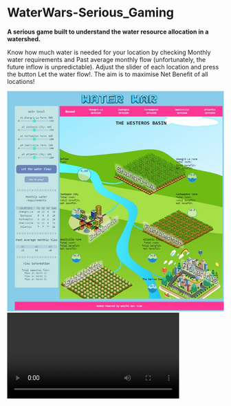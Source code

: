 # WaterWars-Serious_Gaming
<strong>A serious game built to understand the water resource allocation in a watershed.</strong>
<p>Know how much water is needed for your location by checking Monthly water requirements and Past average monthly flow (unfortunately, the future inflow is unpredictable). Adjust the slider of each location and press the button Let the water flow!. The aim is to maximise Net Benefit of all locations!
</p>
<img src="https://github.com/KedarGHAG/WaterWars-Serious_Gaming/blob/master/WaterWars_GUI.JPG"></img>

<br>
<video width="400" controls>
  <source src="https://github.com/KedarGHAG/WaterWars-Serious_Gaming/blob/master/ScreenRecording24-05-201922-26-31.mp4" type="video/mp4">
</video>
